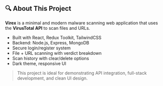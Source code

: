 ## 🔍 About This Project

**Virex** is a minimal and modern malware scanning web application that uses the **VirusTotal API** to scan files and URLs.

- Built with React, Redux Toolkit, TailwindCSS
- Backend: Node.js, Express, MongoDB
- Secure login/register system
- File + URL scanning with verdict breakdown
- Scan history with clear/delete options
- Dark theme, responsive UI

> This project is ideal for demonstrating API integration, full-stack development, and clean UI design.
